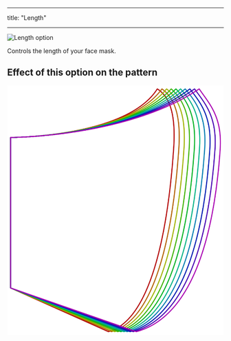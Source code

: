 ***

title: "Length"

***

![Length option](./length.svg)

Controls the length of your face mask.

## Effect of this option on the pattern

![This image shows the effect of this option by superimposing several variants that have a different value for this option](florence_length_sample.svg "Effect of this option on the pattern")
